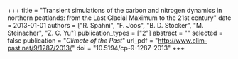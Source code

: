+++
title = "Transient simulations of the carbon and nitrogen dynamics in northern peatlands: from the Last Glacial Maximum to the 21st century"
date = 2013-01-01
authors = ["R. Spahni", "F. Joos", "B. D. Stocker", "M. Steinacher", "Z. C. Yu"]
publication_types = ["2"]
abstract = ""
selected = false
publication = "*Climate of the Past*"
url_pdf = "http://www.clim-past.net/9/1287/2013/"
doi = "10.5194/cp-9-1287-2013"
+++

